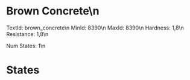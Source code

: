 # Brown Concrete\n
TextId: brown_concrete\n
MinId: 8390\n
MaxId: 8390\n
Hardness: 1,8\n
Resistance: 1,8\n

Num States: 1\n
# States
```

```